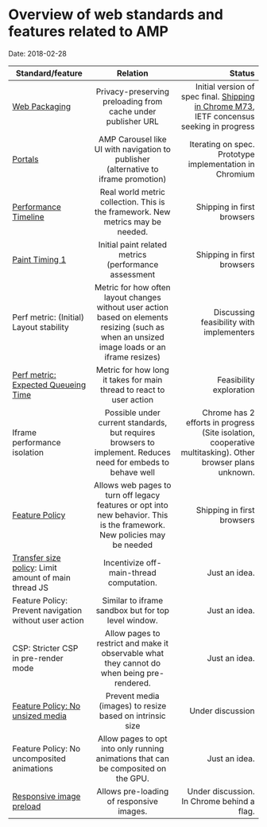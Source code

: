 # Overview of web standards and features related to AMP

Date: 2018-02-28

| Standard/feature | Relation | Status |
| ---------------- |:--------:| ------:|
| [Web Packaging](https://github.com/WICG/webpackage) | Privacy-preserving preloading from cache under publisher URL | Initial version of spec final. [Shipping in Chrome M73](https://groups.google.com/a/chromium.org/forum/#!msg/blink-dev/gPH_BcOBEtc/Z41GR0mwEQAJ), IETF concensus seeking in progress |
| [Portals](https://github.com/KenjiBaheux/portals/blob/master/explainer.md) | AMP Carousel like UI with navigation to publisher (alternative to iframe promotion) | Iterating on spec. Prototype implementation in Chromium |
| [Performance Timeline](https://w3c.github.io/performance-timeline/) | Real world metric collection. This is the framework. New metrics may be needed. | Shipping in first browsers |
| [Paint Timing 1](https://w3c.github.io/paint-timing/) | Initial paint related metrics (performance assessment | Shipping in first browsers |
| Perf metric: (Initial) Layout stability | Metric for how often layout changes without user action based on elements resizing (such as when an unsized image loads or an iframe resizes) | Discussing feasibility with implementers |
| [Perf metric: Expected Queueing Time](https://docs.google.com/document/d/1Vgu7-R84Ym3lbfTRi98vpdspRr1UwORB4UV-p9K1FF0/edit#heading=h.qtmvlls54hz) | Metric for how long it takes for main thread to react to user action | Feasibility exploration |
| Iframe performance isolation | Possible under current standards, but requires browsers to implement. Reduces need for embeds to behave well | Chrome has 2 efforts in progress (Site isolation, cooperative multitasking). Other browser plans unknown. |
| [Feature Policy](https://wicg.github.io/feature-policy/) | Allows web pages to turn off legacy features or opt into new behavior. This is the framework. New policies may be needed | Shipping in first browsers |
| [Transfer size policy](https://github.com/WICG/transfer-size): Limit amount of main thread JS | Incentivize off-main-thread computation. |Just an idea. |
| Feature Policy: Prevent navigation without user action | Similar to iframe sandbox but for top level window. |Just an idea. |
| CSP: Stricter CSP in pre-render mode | Allow pages to restrict and make it observable what they cannot do when being pre-rendered. |Just an idea. |
| [Feature Policy: No unsized media](https://github.com/WICG/feature-policy/issues/127) | Prevent media (images) to resize based on intrinsic size | Under discussion |
| Feature Policy: No uncomposited animations | Allow pages to opt into only running animations that can be composited on the GPU. | Just an idea. |
| [Responsive image preload](https://github.com/w3c/preload/issues/120) | Allows pre-loading of responsive images. | Under discussion. In Chrome behind a flag. |
